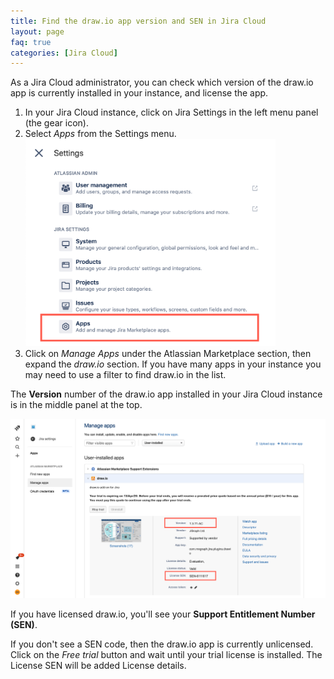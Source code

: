 ```yaml
---
title: Find the draw.io app version and SEN in Jira Cloud
layout: page
faq: true
categories: [Jira Cloud]
---
```


As a Jira Cloud administrator, you can check which version of the draw.io app is currently installed in your instance, and license the app.

1. In your Jira Cloud instance, click on Jira Settings in the left menu panel (the gear icon).
2. Select _Apps_ from the Settings menu.
<br /><img src="/assets/img/blog/jira-cloud-manage-apps.png" width="400" alt="Settings menu on Jira Cloud">
3. Click on _Manage Apps_ under the Atlassian Marketplace section, then expand the _draw.io_ section. If you have many apps in your instance you may need to use a filter to find draw.io in the list.

The **Version** number of the draw.io app installed in your Jira Cloud instance is in the middle panel at the top.

<img src="/assets/img/blog/jira-cloud-manage-drawio.png" width="600" alt="draw.io app settings in Jira Cloud">

If you have licensed draw.io, you'll see your **Support Entitlement Number (SEN)**.

If you don't see a SEN code, then the draw.io app is currently unlicensed. Click on the _Free trial_ button and wait until your trial license is installed. The License SEN will be added License details.

